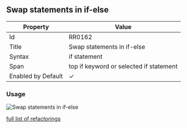 ## Swap statements in if\-else

| Property           | Value                                   |
| ------------------ | --------------------------------------- |
| Id                 | RR0162                                  |
| Title              | Swap statements in if\-else             |
| Syntax             | if statement                            |
| Span               | top if keyword or selected if statement |
| Enabled by Default | &#x2713;                                |

### Usage

![Swap statements in if-else](../../images/refactorings/SwapStatementsInIfElse.png)

[full list of refactorings](Refactorings.md)